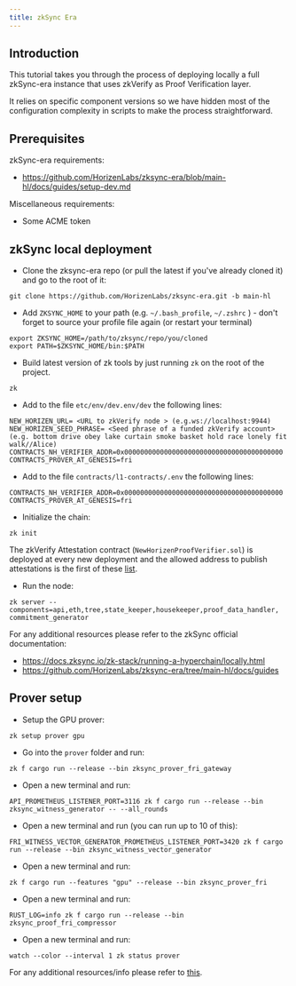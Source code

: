 ```yaml
---
title: zkSync Era
---
```


## Introduction

This tutorial takes you through the process of deploying locally a full zkSync-era instance that uses zkVerify as Proof Verification layer.

It relies on specific component versions so we have hidden most of the configuration complexity in scripts to make the process straightforward.


## Prerequisites

zkSync-era requirements:
- https://github.com/HorizenLabs/zksync-era/blob/main-hl/docs/guides/setup-dev.md

Miscellaneous requirements:
- Some ACME token

## zkSync local deployment

- Clone the zksync-era repo (or pull the latest if you've already cloned it) and go to the root of it:

```
git clone https://github.com/HorizenLabs/zksync-era.git -b main-hl
```

- Add `ZKSYNC_HOME` to your path (e.g. `~/.bash_profile`, `~/.zshrc` ) - don't forget to source your profile file again (or restart your terminal)

```
export ZKSYNC_HOME=/path/to/zksync/repo/you/cloned
export PATH=$ZKSYNC_HOME/bin:$PATH
```

- Build latest version of zk tools by just running `zk` on the root of the project.

```
zk
```

- Add to the file `etc/env/dev.env/dev` the following lines:

```
NEW_HORIZEN_URL= <URL to zkVerify node > (e.g.ws://localhost:9944)
NEW_HORIZEN_SEED_PHRASE= <Seed phrase of a funded zkVerify account> (e.g. bottom drive obey lake curtain smoke basket hold race lonely fit walk//Alice)
CONTRACTS_NH_VERIFIER_ADDR=0x0000000000000000000000000000000000000000
CONTRACTS_PROVER_AT_GENESIS=fri
```
- Add to the file `contracts/l1-contracts/.env` the following lines:

```
CONTRACTS_NH_VERIFIER_ADDR=0x0000000000000000000000000000000000000000
CONTRACTS_PROVER_AT_GENESIS=fri
```

- Initialize the chain:

```
zk init
```

The zkVerify Attestation contract (`NewHorizenProofVerifier.sol`) is deployed at every new deployment and the allowed address to publish attestations is the first of these [list](https://github.com/matter-labs/local-setup/blob/main/rich-wallets.json).

- Run the node:

```
zk server --components=api,eth,tree,state_keeper,housekeeper,proof_data_handler, commitment_generator
```

For any additional resources please refer to the zkSync official documentation:

- https://docs.zksync.io/zk-stack/running-a-hyperchain/locally.html
- https://github.com/HorizenLabs/zksync-era/tree/main-hl/docs/guides


## Prover setup

- Setup the GPU prover:

```
zk setup prover gpu
```
- Go into the `prover` folder and run:

```
zk f cargo run --release --bin zksync_prover_fri_gateway
```

- Open a new terminal and run:

```
API_PROMETHEUS_LISTENER_PORT=3116 zk f cargo run --release --bin zksync_witness_generator -- --all_rounds
```

- Open a new terminal and run (you can run up to 10 of this):

```
FRI_WITNESS_VECTOR_GENERATOR_PROMETHEUS_LISTENER_PORT=3420 zk f cargo run --release --bin zksync_witness_vector_generator
```

- Open a new terminal and run:

```
zk f cargo run --features "gpu" --release --bin zksync_prover_fri
```

- Open a new terminal and run:

```
RUST_LOG=info zk f cargo run --release --bin zksync_proof_fri_compressor
```

- Open a new terminal and run:

```
watch --color --interval 1 zk status prover
```

For any additional resources/info please refer to [this](https://github.com/HorizenLabs/zksync-era/blob/main-hl/prover/prover_fri/README.md).
